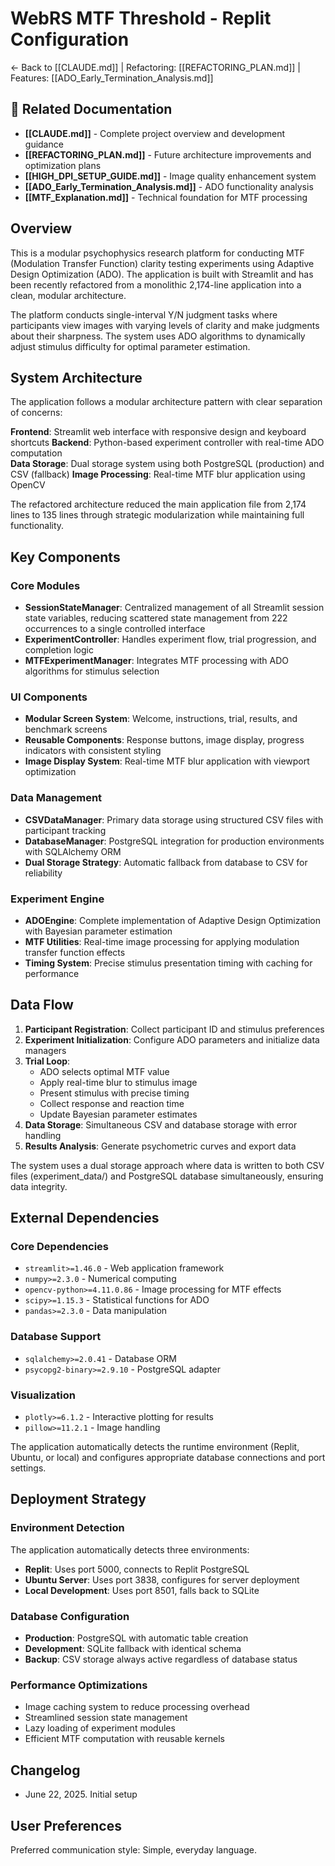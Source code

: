 # WebRS MTF Threshold - Replit Configuration

← Back to [[CLAUDE.md]] | Refactoring: [[REFACTORING_PLAN.md]] | Features: [[ADO_Early_Termination_Analysis.md]]

## 🔗 Related Documentation
- **[[CLAUDE.md]]** - Complete project overview and development guidance
- **[[REFACTORING_PLAN.md]]** - Future architecture improvements and optimization plans
- **[[HIGH_DPI_SETUP_GUIDE.md]]** - Image quality enhancement system
- **[[ADO_Early_Termination_Analysis.md]]** - ADO functionality analysis
- **[[MTF_Explanation.md]]** - Technical foundation for MTF processing

## Overview

This is a modular psychophysics research platform for conducting MTF (Modulation Transfer Function) clarity testing experiments using Adaptive Design Optimization (ADO). The application is built with Streamlit and has been recently refactored from a monolithic 2,174-line application into a clean, modular architecture.

The platform conducts single-interval Y/N judgment tasks where participants view images with varying levels of clarity and make judgments about their sharpness. The system uses ADO algorithms to dynamically adjust stimulus difficulty for optimal parameter estimation.

## System Architecture

The application follows a modular architecture pattern with clear separation of concerns:

**Frontend**: Streamlit web interface with responsive design and keyboard shortcuts
**Backend**: Python-based experiment controller with real-time ADO computation  
**Data Storage**: Dual storage system using both PostgreSQL (production) and CSV (fallback)
**Image Processing**: Real-time MTF blur application using OpenCV

The refactored architecture reduced the main application file from 2,174 lines to 135 lines through strategic modularization while maintaining full functionality.

## Key Components

### Core Modules
- **SessionStateManager**: Centralized management of all Streamlit session state variables, reducing scattered state management from 222 occurrences to a single controlled interface
- **ExperimentController**: Handles experiment flow, trial progression, and completion logic
- **MTFExperimentManager**: Integrates MTF processing with ADO algorithms for stimulus selection

### UI Components  
- **Modular Screen System**: Welcome, instructions, trial, results, and benchmark screens
- **Reusable Components**: Response buttons, image display, progress indicators with consistent styling
- **Image Display System**: Real-time MTF blur application with viewport optimization

### Data Management
- **CSVDataManager**: Primary data storage using structured CSV files with participant tracking
- **DatabaseManager**: PostgreSQL integration for production environments with SQLAlchemy ORM
- **Dual Storage Strategy**: Automatic fallback from database to CSV for reliability

### Experiment Engine
- **ADOEngine**: Complete implementation of Adaptive Design Optimization with Bayesian parameter estimation
- **MTF Utilities**: Real-time image processing for applying modulation transfer function effects
- **Timing System**: Precise stimulus presentation timing with caching for performance

## Data Flow

1. **Participant Registration**: Collect participant ID and stimulus preferences
2. **Experiment Initialization**: Configure ADO parameters and initialize data managers
3. **Trial Loop**: 
   - ADO selects optimal MTF value
   - Apply real-time blur to stimulus image
   - Present stimulus with precise timing
   - Collect response and reaction time
   - Update Bayesian parameter estimates
4. **Data Storage**: Simultaneous CSV and database storage with error handling
5. **Results Analysis**: Generate psychometric curves and export data

The system uses a dual storage approach where data is written to both CSV files (experiment_data/) and PostgreSQL database simultaneously, ensuring data integrity.

## External Dependencies

### Core Dependencies
- `streamlit>=1.46.0` - Web application framework
- `numpy>=2.3.0` - Numerical computing
- `opencv-python>=4.11.0.86` - Image processing for MTF effects
- `scipy>=1.15.3` - Statistical functions for ADO
- `pandas>=2.3.0` - Data manipulation

### Database Support
- `sqlalchemy>=2.0.41` - Database ORM
- `psycopg2-binary>=2.9.10` - PostgreSQL adapter

### Visualization
- `plotly>=6.1.2` - Interactive plotting for results
- `pillow>=11.2.1` - Image handling

The application automatically detects the runtime environment (Replit, Ubuntu, or local) and configures appropriate database connections and port settings.

## Deployment Strategy

### Environment Detection
The application automatically detects three environments:
- **Replit**: Uses port 5000, connects to Replit PostgreSQL
- **Ubuntu Server**: Uses port 3838, configures for server deployment  
- **Local Development**: Uses port 8501, falls back to SQLite

### Database Configuration
- **Production**: PostgreSQL with automatic table creation
- **Development**: SQLite fallback with identical schema
- **Backup**: CSV storage always active regardless of database status

### Performance Optimizations
- Image caching system to reduce processing overhead
- Streamlined session state management
- Lazy loading of experiment modules
- Efficient MTF computation with reusable kernels

## Changelog

- June 22, 2025. Initial setup

## User Preferences

Preferred communication style: Simple, everyday language.